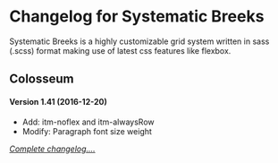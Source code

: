 # Changelog for Systematic Breeks
Systematic Breeks is a highly customizable grid system written in sass (.scss) format making use of latest css features like flexbox.

## Colosseum
#### Version 1.41 (2016-12-20)
- Add: itm-noflex and itm-alwaysRow
- Modify: Paragraph font size weight

*[Complete changelog....](https://github.com/siddacool/sys-breeks/releases)*



